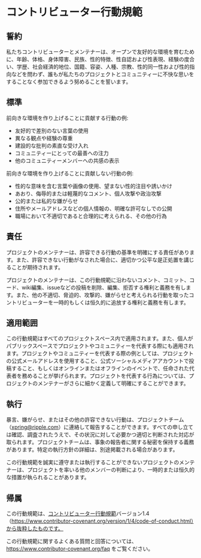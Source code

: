# コントリビューター行動規範

## 誓約

私たちコントリビューターとメンテナーは、オープンで友好的な環境を育むために、年齢、体格、身体障害、民族、性的特徴、性自認および性表現、経験の度合い、学歴、社会経済的地位、国籍、容姿、人種、宗教、性的同一性および性的指向などを問わず、誰もが私たちのプロジェクトとコミュニティーに不快な思いをすることなく参加できるよう努めることを誓います。

## 標準

前向きな環境を作り上げることに貢献する行動の例:

* 友好的で差別のない言葉の使用
* 異なる観点や経験の尊重
* 建設的な批判の素直な受け入れ
* コミュニティーにとっての最善への注力
* 他のコミュニティーメンバーへの共感の表示

前向きな環境を作り上げることに貢献しない行動の例:

* 性的な意味を含む言葉や画像の使用、望まない性的注目や誘いかけ
* あおり、侮辱的または軽蔑的なコメント、個人攻撃や政治攻撃
* 公的または私的な嫌がらせ
* 住所やメールアドレスなどの個人情報の、明確な許可なしでの公開
* 職場において不適切であると合理的に考えられる、その他の行為

## 責任

プロジェクトのメンテナーは、許容できる行動の基準を明確にする責任があります。また、許容できない行動がなされた場合に、適切かつ公平な是正処置を講じることが期待されます。

プロジェクトのメンテナーは、この行動規範に沿わないコメント、コミット、コード、wiki編集、issueなどの投稿を削除、編集、拒否する権利と義務を有します。また、他の不適切、脅迫的、攻撃的、嫌がらせと考えられる行動を取ったコントリビューターを一時的もしくは恒久的に追放する権利と義務を有します。

## 適用範囲

この行動規範はすべてのプロジェクトスペース内で適用されます。また、個人がパブリックスペースでプロジェクトやコミュニティーを代表する際にも適用されます。プロジェクトやコミュニティーを代表する際の例としては、プロジェクトの公式メールアドレスを使用すること、公式ソーシャルメディアアカウントで投稿すること、もしくはオンラインまたはオフラインのイベントで、任命された代表者を務めることが挙げられます。プロジェクトを代表する行為については、プロジェクトのメンテナーがさらに細かく定義して明確にすることができます。

## 執行

暴言、嫌がらせ、またはその他の許容できない行動は、プロジェクトチーム（<xpring@ripple.com>）に連絡して報告することができます。すべての申し立ては確認、調査されたうえで、その状況に対して必要かつ適切と判断された対応が取られます。プロジェクトチームは、事象の報告者に関する秘密を保持する義務があります。特定の執行方針の詳細は、別途掲載される場合があります。

この行動規範を誠実に遵守または執行することができないプロジェクトのメンテナーは、プロジェクトを率いる他のメンバーの判断により、一時的または恒久的な措置が執られることがあります。

## 帰属

この行動規範は、[コントリビューター行動規範][ホームページ]バージョン1.4（https://www.contributor-covenant.org/version/1/4/code-of-conduct.html）から抜粋したものです。

[ホームページ]: https://www.contributor-covenant.org
この行動規範に関するよくある質問と回答については、https://www.contributor-covenant.org/faq をご覧ください。
